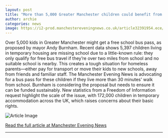 ```yaml
---
layout: post
title: "More than 5,000 Greater Manchester children could benefit from bus pass Andy Burnham 'carefully looking at'"
author: archie
categories: news
image: https://i2-prod.manchestereveningnews.co.uk/article32391954.ece/ALTERNATES/s1200/1_Andy-Burnham-Bee-Network-improvements.jpg
---
```

Over 5,000 kids in Greater Manchester might get a free school bus pass, as proposed by mayor Andy Burnham. Recent data shows 5,397 children living in temporary housing are missing school due to a little-known rule: they only qualify for free bus travel if they’re over two miles from school and no suitable school is nearby. This creates a tough situation for homeless parents—either pay for transport or move their kids to new schools, away from friends and familiar staff. The Manchester Evening News is advocating for a bus pass for these children if they live more than 30 minutes' walk from school. Burnham is considering the proposal but needs to ensure it can be funded sustainably. New statistics from a Freedom of Information request highlight the scale of the issue, with 172,000 children in temporary accommodation across the UK, which raises concerns about their basic rights.

![Article Image](https://i2-prod.manchestereveningnews.co.uk/article32391954.ece/ALTERNATES/s1200/1_Andy-Burnham-Bee-Network-improvements.jpg)

[Read the full article at Manchester Evening News](https://www.manchestereveningnews.co.uk/news/greater-manchester-news/more-5000-greater-manchester-children-32721764)

---
